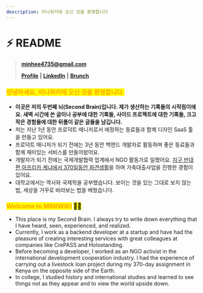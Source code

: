 ```yaml
---
description: 미니위키에 오신 것을 환영합니다
---
```


# ⚡ README



> [**minhee4735@gmail.com**](mailto:minhee4735@gmail.com)
>
> [**Profile**](https://my.surfit.io/w/1272653123) **|** [**LinkedIn**](https://www.linkedin.com/in/minhee-son-3b2a1016a) **|** [**Brunch**](https://brunch.co.kr/@nomadflash)&#x20;

### <mark style="color:orange;background-color:yellow;">안녕하세요, 미니위키에 오신 것을 환영합니다.</mark>&#x20;

* **이곳은 저의 두번째 뇌(Second Brain)입니다. 제가 생산하는 기록들의 시작점이에요. 새벽 시간에 쓴 글이나 공부에 대한 기록들, 사이드 프로젝트에 대한 기록들, 크고 작은 경험들에 대한 뒤풀이 같은 글들을 남깁니다.**&#x20;
* 저는 지난 1년 동안 프로덕트 매니저로서 애정하는 동료들과 함께 디자인 SaaS 툴을 만들고 있어요.&#x20;
* 프로덕트 매니저가 되기 전에는 3년 동안 백엔드 개발자로 활동하며 좋은 동료들과 함께 재미있는 서비스를 만들어왔어요.&#x20;
* 개발자가 되기 전에는 국제개발협력 업계에서 NGO 활동가로 일했어요. [지구 반대편 아프리카 케냐에서 370일동안 파견생활](https://brunch.co.kr/magazine/africarurallife)을 하며 가축대출사업을 진행한 경험이 있어요.&#x20;
* 대학교에서는 역사와 국제학을 공부했습니다. 보이는 것을 있는 그대로 보지 않는 법, 세상을 거꾸로 바라보는 법을 배웠습니다.&#x20;

### <mark style="color:orange;background-color:yellow;">Welcome to MINIWIKI</mark> <mark style="background-color:yellow;">👵🏻</mark>

* This place is my Second Brain. I always try to write down everything that I have heard, seen, experienced, and realized.&#x20;
* Currently, I work as a backend developer at a startup and have had the pleasure of creating interesting services with great colleagues at companies like CrePASS and Holostanding.
* Before becoming a developer, I worked as an NGO activist in the international development cooperation industry. I had the experience of carrying out a livestock loan project during my 370-day assignment in Kenya on the opposite side of the Earth.&#x20;
* In college, I studied history and international studies and learned to see things not as they appear and to view the world upside down.
